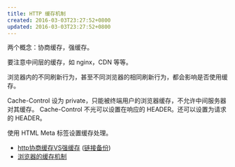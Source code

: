 ```yaml
---
title: HTTP 缓存机制
created: 2016-03-03T23:27:52+0800
updated: 2016-03-03T23:27:52+0800
---
```



两个概念：协商缓存，强缓存。

要注意中间层的缓存，如 nginx，CDN 等等。

浏览器内的不同刷新行为，甚至不同浏览器的相同刷新行为，都会影响是否使用缓存。

Cache-Control 设为 private，只能被终端用户的浏览器缓存，不允许中间服务器对其缓存。
Cache-Control 不光可以设置在响应的 HEADER。还可以设置为请求的 HEADER。

使用 HTML Meta 标签设置缓存处理。

- [http协商缓存VS强缓存](http://www.cnblogs.com/wonyun/p/5524617.html) ([链接备份](https://web.archive.org/web/20221207135206/https://www.cnblogs.com/wonyun/p/5524617.html))
- [浏览器的缓存机制](https://web.archive.org/web/20191228165837/http://coderlt.coding.me/2016/11/21/web-cache/)
